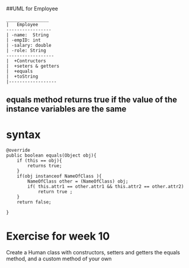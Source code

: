 ##UML for Employee

```
________________
|	Employee
-----------------
| -name:  String 
| -empID: int 
| -salary: double
| -role: String 
------------------
|  +Contructors
|  +seters & getters
|  +equals
|  +toString
|------------------

```

## equals method returns true if the value of the instance variables are the same

# syntax

```
@override
public boolean equals(Object obj){
	if (this == obj){
		returns true;
	}
	if(obj instanceof NameOfClass ){
		NameOfClass other = (NameOfClass) obj;
		if( this.attr1 == other.attr1 && this.attr2 == other.attr2)
			return true ;
	}
	return false;

}
```
# Exercise for week 10 
Create a Human class
with constructors, setters and getters
the equals method, and a custom method of your own